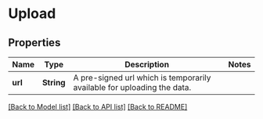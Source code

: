 # Upload

## Properties

Name | Type | Description | Notes
------------ | ------------- | ------------- | -------------
**url** | **String** | A pre-signed url which is temporarily available for uploading the data. | 

[[Back to Model list]](../README.md#documentation-for-models) [[Back to API list]](../README.md#documentation-for-api-endpoints) [[Back to README]](../README.md)


